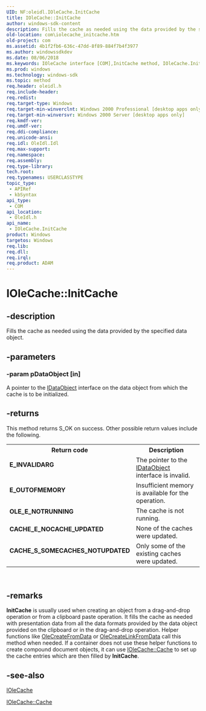 ```yaml
---
UID: NF:oleidl.IOleCache.InitCache
title: IOleCache::InitCache
author: windows-sdk-content
description: Fills the cache as needed using the data provided by the specified data object.
old-location: com\iolecache_initcache.htm
old-project: com
ms.assetid: 4b1f2fb6-636c-47dd-8f89-884f7b4f3977
ms.author: windowssdkdev
ms.date: 08/06/2018
ms.keywords: IOleCache interface [COM],InitCache method, IOleCache.InitCache, IOleCache::InitCache, InitCache, InitCache method [COM], InitCache method [COM],IOleCache interface, _ole_iolecache_initcache, com.iolecache_initcache, oleidl/IOleCache::InitCache
ms.prod: windows
ms.technology: windows-sdk
ms.topic: method
req.header: oleidl.h
req.include-header: 
req.redist: 
req.target-type: Windows
req.target-min-winverclnt: Windows 2000 Professional [desktop apps only]
req.target-min-winversvr: Windows 2000 Server [desktop apps only]
req.kmdf-ver: 
req.umdf-ver: 
req.ddi-compliance: 
req.unicode-ansi: 
req.idl: OleIdl.Idl
req.max-support: 
req.namespace: 
req.assembly: 
req.type-library: 
tech.root: 
req.typenames: USERCLASSTYPE
topic_type:
 - APIRef
 - kbSyntax
api_type:
 - COM
api_location:
 - OleIdl.h
api_name:
 - IOleCache.InitCache
product: Windows
targetos: Windows
req.lib: 
req.dll: 
req.irql: 
req.product: ADAM
---
```


# IOleCache::InitCache


## -description


Fills the cache as needed using the data provided by the specified data object.


## -parameters




### -param pDataObject [in]

A pointer to the <a href="https://msdn.microsoft.com/8a002deb-2727-456c-8078-a9b0d5893ed4">IDataObject</a> interface on the data object from which the cache is to be initialized.


## -returns



This method returns S_OK on success. Other possible return values include the following.

<table>
<tr>
<th>Return code</th>
<th>Description</th>
</tr>
<tr>
<td width="40%">
<dl>
<dt><b>E_INVALIDARG</b></dt>
</dl>
</td>
<td width="60%">
The pointer to the <a href="https://msdn.microsoft.com/8a002deb-2727-456c-8078-a9b0d5893ed4">IDataObject</a> interface is invalid.

</td>
</tr>
<tr>
<td width="40%">
<dl>
<dt><b>E_OUTOFMEMORY</b></dt>
</dl>
</td>
<td width="60%">
Insufficient memory is available for the operation.

</td>
</tr>
<tr>
<td width="40%">
<dl>
<dt><b>OLE_E_NOTRUNNING</b></dt>
</dl>
</td>
<td width="60%">
The cache is not running.

</td>
</tr>
<tr>
<td width="40%">
<dl>
<dt><b>CACHE_E_NOCACHE_UPDATED</b></dt>
</dl>
</td>
<td width="60%">
None of the caches were updated.

</td>
</tr>
<tr>
<td width="40%">
<dl>
<dt><b>CACHE_S_SOMECACHES_NOTUPDATED</b></dt>
</dl>
</td>
<td width="60%">
Only some of the existing caches were updated.

</td>
</tr>
</table>
 




## -remarks



<b>InitCache</b> is usually used when creating an object from a drag-and-drop operation or from a clipboard paste operation. It fills the cache as needed with presentation data from all the data formats provided by the data object provided on the clipboard or in the drag-and-drop operation. Helper functions like <a href="https://msdn.microsoft.com/aa5e997e-60d4-472d-9c81-5359c277bde3">OleCreateFromData</a> or <a href="https://msdn.microsoft.com/3eda0cf5-c33d-43cf-ba8a-02a4f6383adc">OleCreateLinkFromData</a> call this method when needed. If a container does not use these helper functions to create compound document objects, it can use <a href="https://msdn.microsoft.com/2a86063a-3ee6-4fc2-a6e0-6e9ffa658348">IOleCache::Cache</a> to set up the cache entries which are then filled by <b>InitCache</b>.





## -see-also




<a href="https://msdn.microsoft.com/b5ef85d0-b54e-4831-87f1-ac6763179181">IOleCache</a>



<a href="https://msdn.microsoft.com/2a86063a-3ee6-4fc2-a6e0-6e9ffa658348">IOleCache::Cache</a>
 

 

